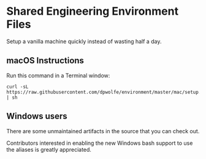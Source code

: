 # Shared Engineering Environment Files
Setup a vanilla machine quickly instead of wasting half a day.

## macOS Instructions
Run this command in a Terminal window:

```
curl -sL https://raw.githubusercontent.com/dpwolfe/environment/master/mac/setup.sh | sh
```

## Windows users
There are some unmaintained artifacts in the source that you can check out.

Contributors interested in enabling the new Windows bash support to use the aliases is greatly appreciated.

